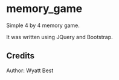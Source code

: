 # memory_game

Simple 4 by 4 memory game.

It was written using JQuery and Bootstrap.

## Credits

Author: Wyatt Best